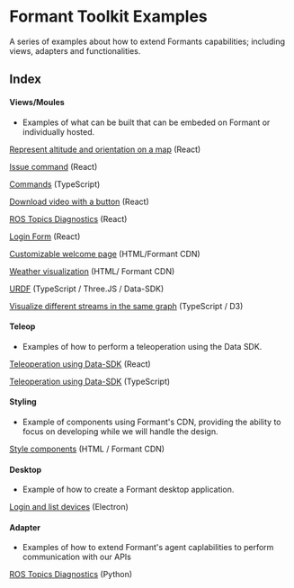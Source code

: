 # Formant Toolkit Examples

A series of examples about how to extend Formants capabilities; including views, adapters and functionalities.

## Index

#### Views/Moules

- Examples of what can be built that can be embeded on Formant or individually hosted.

[Represent altitude and orientation on a map](https://github.com/FormantIO/toolkit/tree/master/examples/altitude-on-map) (React)

[Issue command](https://github.com/FormantIO/toolkit/tree/master/examples/command-issuer) (React)

[Commands](https://github.com/FormantIO/toolkit/tree/master/examples/commands) (TypeScript)

[Download video with a button](https://github.com/FormantIO/toolkit/tree/master/examples/commands) (React)

[ROS Topics Diagnostics](https://github.com/FormantIO/toolkit/tree/master/examples/ros-diagnostics) (React)

[Login Form](https://github.com/FormantIO/toolkit/tree/master/examples/vr) (React)

[Customizable welcome page](https://github.com/FormantIO/toolkit/tree/master/examples/simple-welcome) (HTML/Formant CDN)

[Weather visualization](https://github.com/FormantIO/toolkit/tree/master/examples/simple-weather-visualization) (HTML/ Formant CDN)

[URDF](https://github.com/FormantIO/toolkit/tree/master/examples/simple-urdf) (TypeScript / Three.JS / Data-SDK)

[Visualize different streams in the same graph](https://github.com/FormantIO/toolkit/tree/master/examples/scatter-plot) (TypeScript / D3)

#### Teleop

- Examples of how to perform a teleoperation using the Data SDK.

[Teleoperation using Data-SDK](https://github.com/FormantIO/toolkit/tree/master/examples/teleop-cra) (React)

[Teleoperation using Data-SDK](https://github.com/FormantIO/toolkit/tree/master/examples/teleop) (TypeScript)

#### Styling

- Example of components using Formant's CDN, providing the ability to focus on developing while we will handle the design.

[Style components](https://github.com/FormantIO/toolkit/tree/master/examples/simple-style) (HTML / Formant CDN)

#### Desktop

- Example of how to create a Formant desktop application.

[Login and list devices](https://github.com/FormantIO/toolkit/tree/master/examples/simple-electron) (Electron)

#### Adapter

- Examples of how to extend Formant's agent caplabilities to perform communication with our APIs

[ROS Topics Diagnostics](https://github.com/FormantIO/toolkit/tree/master/examples/ros-diagnostics) (Python)
